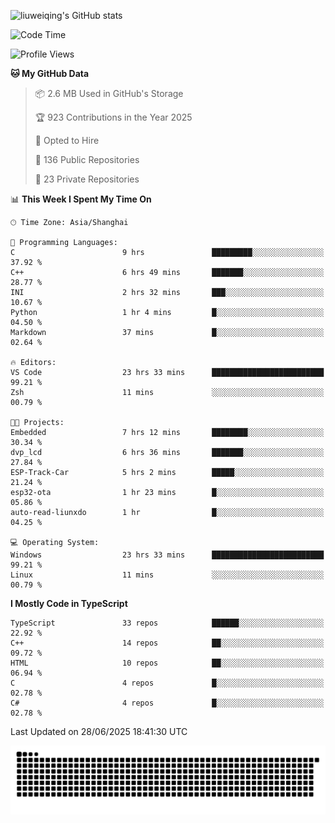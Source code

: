 ![liuweiqing's GitHub stats](https://github-readme-stats.vercel.app/api?username=14790897&show_icons=true&locale=cn&include_all_commits=true&count_private=true)

<!--START_SECTION:waka-->
![Code Time](http://img.shields.io/badge/Code%20Time-2%2C269%20hrs%2038%20mins-blue)

![Profile Views](http://img.shields.io/badge/Profile%20Views-14-blue)

**🐱 My GitHub Data** 

> 📦 2.6 MB Used in GitHub's Storage 
 > 
> 🏆 923 Contributions in the Year 2025
 > 
> 💼 Opted to Hire
 > 
> 📜 136 Public Repositories 
 > 
> 🔑 23 Private Repositories 
 > 
📊 **This Week I Spent My Time On** 

```text
🕑︎ Time Zone: Asia/Shanghai

💬 Programming Languages: 
C                        9 hrs               █████████░░░░░░░░░░░░░░░░   37.92 % 
C++                      6 hrs 49 mins       ███████░░░░░░░░░░░░░░░░░░   28.77 % 
INI                      2 hrs 32 mins       ███░░░░░░░░░░░░░░░░░░░░░░   10.67 % 
Python                   1 hr 4 mins         █░░░░░░░░░░░░░░░░░░░░░░░░   04.50 % 
Markdown                 37 mins             █░░░░░░░░░░░░░░░░░░░░░░░░   02.64 % 

🔥 Editors: 
VS Code                  23 hrs 33 mins      █████████████████████████   99.21 % 
Zsh                      11 mins             ░░░░░░░░░░░░░░░░░░░░░░░░░   00.79 % 

🐱‍💻 Projects: 
Embedded                 7 hrs 12 mins       ████████░░░░░░░░░░░░░░░░░   30.34 % 
dvp_lcd                  6 hrs 36 mins       ███████░░░░░░░░░░░░░░░░░░   27.84 % 
ESP-Track-Car            5 hrs 2 mins        █████░░░░░░░░░░░░░░░░░░░░   21.24 % 
esp32-ota                1 hr 23 mins        █░░░░░░░░░░░░░░░░░░░░░░░░   05.86 % 
auto-read-liunxdo        1 hr                █░░░░░░░░░░░░░░░░░░░░░░░░   04.25 % 

💻 Operating System: 
Windows                  23 hrs 33 mins      █████████████████████████   99.21 % 
Linux                    11 mins             ░░░░░░░░░░░░░░░░░░░░░░░░░   00.79 % 
```

**I Mostly Code in TypeScript** 

```text
TypeScript               33 repos            ██████░░░░░░░░░░░░░░░░░░░   22.92 % 
C++                      14 repos            ██░░░░░░░░░░░░░░░░░░░░░░░   09.72 % 
HTML                     10 repos            ██░░░░░░░░░░░░░░░░░░░░░░░   06.94 % 
C                        4 repos             █░░░░░░░░░░░░░░░░░░░░░░░░   02.78 % 
C#                       4 repos             █░░░░░░░░░░░░░░░░░░░░░░░░   02.78 % 
```




 Last Updated on 28/06/2025 18:41:30 UTC
<!--END_SECTION:waka-->

<picture>
  <source media="(prefers-color-scheme: dark)" srcset="https://raw.githubusercontent.com/14790897/14790897/output/github-contribution-grid-snake-dark.svg" />
  <source media="(prefers-color-scheme: light)" srcset="https://raw.githubusercontent.com/14790897/14790897/output/github-contribution-grid-snake.svg" />
  <img alt="github-snake" src="https://raw.githubusercontent.com/14790897/14790897/output/github-contribution-grid-snake.svg" />
</picture>

